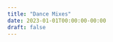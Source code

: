 ```yaml
---
title: "Dance Mixes"
date: 2023-01-01T00:00:00-00:00
draft: false
---
```


<!-- Blank file needed to render page! -->